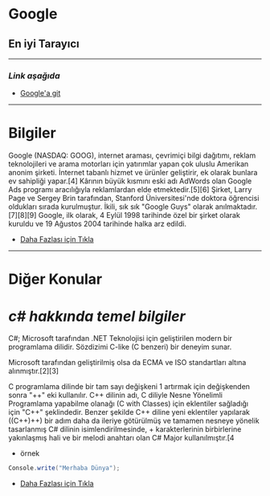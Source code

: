 # **Google**
## **En iyi Tarayıcı**
   
---
### ***Link aşağıda***
- [Google'a git](https://Google.com)
---


# Bilgiler
Google (NASDAQ: GOOG), internet araması, çevrimiçi bilgi dağıtımı, reklam teknolojileri ve arama motorları için yatırımlar yapan çok uluslu Amerikan anonim şirketi. İnternet tabanlı hizmet ve ürünler geliştirir, ek olarak bunlara ev sahipliği yapar.[4] Kârının büyük kısmını eski adı AdWords olan Google Ads programı aracılığıyla reklamlardan elde etmektedir.[5][6] Şirket, Larry Page ve Sergey Brin tarafından, Stanford Üniversitesi'nde doktora öğrencisi oldukları sırada kurulmuştur. İkili, sık sık "Google Guys" olarak anılmaktadır.[7][8][9] Google, ilk olarak, 4 Eylül 1998 tarihinde özel bir şirket olarak kuruldu ve 19 Ağustos 2004 tarihinde halka arz edildi.

* [Daha Fazlası için Tıkla](https://tr.wikipedia.org/wiki/Google)
---

# Diğer Konular
# *c# hakkında temel bilgiler*

C#; Microsoft tarafından .NET Teknolojisi için geliştirilen modern bir programlama dilidir. Sözdizimi C-like (C benzeri) bir deneyim sunar.

Microsoft tarafından geliştirilmiş olsa da ECMA ve ISO standartları altına alınmıştır.[2][3]

C programlama dilinde bir tam sayı değişkeni 1 artırmak için değişkenden sonra "++" eki kullanılır. C++ dilinin adı, C diliyle Nesne Yönelimli Programlama yapabilme olanağı (C with Classes) için eklentiler sağladığı için "C++" şeklindedir. Benzer şekilde C++ diline yeni eklentiler yapılarak ((C++)++) bir adım daha da ileriye götürülmüş ve tamamen nesneye yönelik tasarlanmış C# dilinin isimlendirilmesinde, + karakterlerinin birbirlerine yakınlaşmış hali ve bir melodi anahtarı olan C# Major kullanılmıştır.[4


* örnek

```c#
Console.write("Merhaba Dünya");
```

* [Daha Fazlası için Tıkla](https://tr.wikipedia.org/wiki/C_Sharp)


